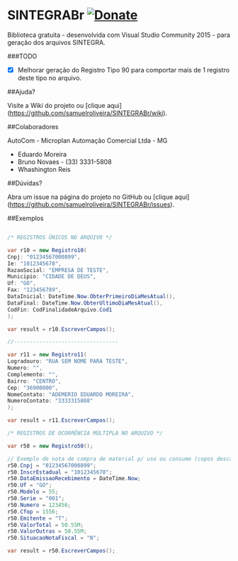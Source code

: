 # SINTEGRABr [![Donate](https://img.shields.io/badge/Donate-PayPal-blue.svg)](https://www.paypal.com/cgi-bin/webscr?cmd=_s-xclick&hosted_button_id=PALXSZGKPPCCE)
Biblioteca gratuita  - desenvolvida com Visual Studio Community 2015 - para geração dos arquivos SINTEGRA.

###TODO

- [x] Melhorar geração do Registro Tipo 90 para comportar mais de 1 registro deste tipo no arquivo.

##Ajuda?

Visite a Wiki do projeto ou [clique aqui] (https://github.com/samuelroliveira/SINTEGRABr/wiki).

##Colaboradores

AutoCom - Microplan Automação Comercial Ltda - MG
- Eduardo Moreira
- Bruno Novaes - (33) 3331-5808
- Whashington Reis

##Dúvidas?

Abra um issue na página do projeto no GitHub ou [clique aqui] (https://github.com/samuelroliveira/SINTEGRABr/issues).

##Exemplos

```cs

/* REGISTROS ÚNICOS NO ARQUIVO */

var r10 = new Registro10(
Cnpj: "01234567000899",
Ie: "1012345678",
RazaoSocial: "EMPRESA DE TESTE",
Municipio: "CIDADE DE DEUS",
Uf: "GO",
Fax: "123456789",
DataInicial: DateTime.Now.ObterPrimeiroDiaMesAtual(),
DataFinal: DateTime.Now.ObterUltimoDiaMesAtual(),
CodFin: CodFinalidadeArquivo.Cod1
);

var result = r10.EscreverCampos();

//---------------------------------

var r11 = new Registro11(
Logradouro: "RUA SEM NOME PARA TESTE",
Numero: "",
Complemento: "",
Bairro: "CENTRO",
Cep: "36900000",
NomeContato: "ADEMERIO EDUARDO MOREIRA",
NumeroContato: "3333315808"
);

var result = r11.EscreverCampos();

/* REGISTROS DE OCORRÊNCIA MÚLTIPLA NO ARQUIVO */

var r50 = new Registro50();

// Exemplo de nota de compra de material p/ uso ou consumo (copos descartáveis por exemplo)
r50.Cnpj = "01234567000899";
r50.InscrEstadual = "1012345678";
r50.DataEmissaoRecebimento = DateTime.Now;
r50.Uf = "GO";
r50.Modelo = 55;
r50.Serie = "001";
r50.Numero = 123456;
r50.Cfop = 1556;
r50.Emitente = "T";
r50.ValorTotal = 50.55M;
r50.ValorOutras = 50.55M;
r50.SituacaoNotaFiscal = "N";

var result = r50.EscreverCampos();
```
